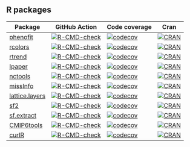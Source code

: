 ## R packages

| Package                                           | GitHub Action                                                | Code coverage                                                | Cran                                                         |
| ------------------------------------------------- | ------------------------------------------------------------ | ------------------------------------------------------------ | ------------------------------------------------------------ |
| [phenofit](https://github.com/eco-hydro/phenofit) | [![R-CMD-check](https://github.com/eco-hydro/phenofit/workflows/R-CMD-check/badge.svg)](https://github.com/eco-hydro/phenofit/actions) | [![codecov](https://codecov.io/gh/eco-hydro/phenofit/branch/master/graph/badge.svg)](https://codecov.io/gh/eco-hydro/phenofit) | [![CRAN](http://www.r-pkg.org/badges/version/phenofit)](https://cran.r-project.org/package=phenofit) |
| [rcolors](https://github.com/rpkgs/rcolors)       | [![R-CMD-check](https://github.com/rpkgs/rcolors/workflows/R-CMD-check/badge.svg)](https://github.com/rpkgs/rcolors/actions) | [![codecov](https://codecov.io/gh/rpkgs/rcolors/branch/master/graph/badge.svg)](https://codecov.io/gh/rpkgs/rcolors) | [![CRAN](http://www.r-pkg.org/badges/version/rcolors)](https://cran.r-project.org/package=rcolors) |
| [rtrend](https://github.com/rpkgs/rtrend)         | [![R-CMD-check](https://github.com/rpkgs/rtrend/workflows/R-CMD-check/badge.svg)](https://github.com/rpkgs/rtrend/actions) | [![codecov](https://codecov.io/gh/rpkgs/rtrend/branch/master/graph/badge.svg)](https://codecov.io/gh/rpkgs/rtrend) | [![CRAN](http://www.r-pkg.org/badges/version/rtrend)](https://cran.r-project.org/package=rtrend) |
| [Ipaper](https://github.com/rpkgs/Ipaper)         | [![R-CMD-check](https://github.com/rpkgs/Ipaper/workflows/R-CMD-check/badge.svg)](https://github.com/rpkgs/Ipaper/actions) | [![codecov](https://codecov.io/gh/rpkgs/Ipaper/branch/master/graph/badge.svg)](https://codecov.io/gh/rpkgs/Ipaper) | [![CRAN](http://www.r-pkg.org/badges/version/Ipaper)](https://cran.r-project.org/package=Ipaper) |
| [nctools](https://github.com/rpkgs/nctools)       | [![R-CMD-check](https://github.com/rpkgs/nctools/workflows/R-CMD-check/badge.svg)](https://github.com/rpkgs/nctools/actions) | [![codecov](https://codecov.io/gh/rpkgs/nctools/branch/master/graph/badge.svg)](https://codecov.io/gh/rpkgs/nctools) | [![CRAN](http://www.r-pkg.org/badges/version/nctools)](https://cran.r-project.org/package=nctools) |
| [missInfo](https://github.com/rpkgs/missInfo)               | [![R-CMD-check](https://github.com/rpkgs/missInfo/workflows/R-CMD-check/badge.svg)](https://github.com/rpkgs/missInfo/actions) | [![codecov](https://codecov.io/gh/rpkgs/missInfo/branch/master/graph/badge.svg)](https://codecov.io/gh/rpkgs/missInfo) | [![CRAN](http://www.r-pkg.org/badges/version/missInfo)](https://cran.r-project.org/package=missInfo) |
| [lattice.layers](https://github.com/rpkgs/lattice.layers)         | [![R-CMD-check](https://github.com/rpkgs/lattice.layers/workflows/R-CMD-check/badge.svg)](https://github.com/rpkgs/lattice.layers/actions) | [![codecov](https://codecov.io/gh/rpkgs/lattice.layers/branch/master/graph/badge.svg)](https://codecov.io/gh/rpkgs/lattice.layers) | [![CRAN](http://www.r-pkg.org/badges/version/lattice.layers)](https://cran.r-project.org/package=lattice.layers) |
| [sf2](https://github.com/rpkgs/sf2)               | [![R-CMD-check](https://github.com/rpkgs/sf2/workflows/R-CMD-check/badge.svg)](https://github.com/rpkgs/sf2/actions) | [![codecov](https://codecov.io/gh/rpkgs/sf2/branch/master/graph/badge.svg)](https://codecov.io/gh/rpkgs/sf2) | [![CRAN](http://www.r-pkg.org/badges/version/sf2)](https://cran.r-project.org/package=sf2) |
| [sf.extract](https://github.com/rpkgs/sf.extract)         | [![R-CMD-check](https://github.com/rpkgs/sf.extract/workflows/R-CMD-check/badge.svg)](https://github.com/rpkgs/sf.extract/actions) | [![codecov](https://codecov.io/gh/rpkgs/sf.extract/branch/master/graph/badge.svg)](https://codecov.io/gh/rpkgs/sf.extract) | [![CRAN](http://www.r-pkg.org/badges/version/sf.extract)](https://cran.r-project.org/package=sf.extract) |
| [CMIP6tools](https://github.com/rpkgs/CMIP6tools)         | [![R-CMD-check](https://github.com/rpkgs/CMIP6tools/workflows/R-CMD-check/badge.svg)](https://github.com/rpkgs/CMIP6tools/actions) | [![codecov](https://codecov.io/gh/rpkgs/CMIP6tools/branch/master/graph/badge.svg)](https://codecov.io/gh/rpkgs/CMIP6tools) | [![CRAN](http://www.r-pkg.org/badges/version/CMIP6tools)](https://cran.r-project.org/package=CMIP6tools) |
| [curlR](https://github.com/rpkgs/curlR)               | [![R-CMD-check](https://github.com/rpkgs/curlR/workflows/R-CMD-check/badge.svg)](https://github.com/rpkgs/curlR/actions) | [![codecov](https://codecov.io/gh/rpkgs/curlR/branch/master/graph/badge.svg)](https://codecov.io/gh/rpkgs/curlR) | [![CRAN](http://www.r-pkg.org/badges/version/curlR)](https://cran.r-project.org/package=curlR) |
